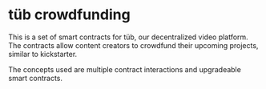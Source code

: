 # tüb crowdfunding

This is a set of smart contracts for tüb, our decentralized video platform. The contracts allow content creators to crowdfund their upcoming projects, similar to kickstarter.

The concepts used are multiple contract interactions and upgradeable smart contracts.

